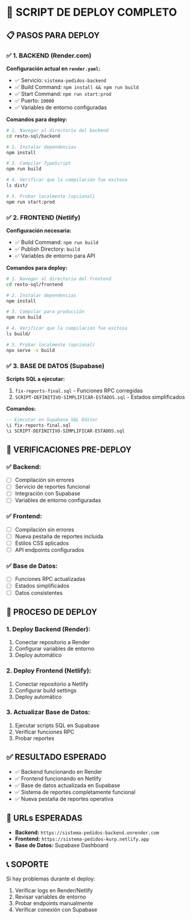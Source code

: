 # 🚀 SCRIPT DE DEPLOY COMPLETO

## 📋 PASOS PARA DEPLOY

### ✅ 1. BACKEND (Render.com)

**Configuración actual en `render.yaml`:**
- ✅ Servicio: `sistema-pedidos-backend`
- ✅ Build Command: `npm install && npm run build`
- ✅ Start Command: `npm run start:prod`
- ✅ Puerto: `10000`
- ✅ Variables de entorno configuradas

**Comandos para deploy:**
```bash
# 1. Navegar al directorio del backend
cd resto-sql/backend

# 2. Instalar dependencias
npm install

# 3. Compilar TypeScript
npm run build

# 4. Verificar que la compilación fue exitosa
ls dist/

# 5. Probar localmente (opcional)
npm run start:prod
```

### ✅ 2. FRONTEND (Netlify)

**Configuración necesaria:**
- ✅ Build Command: `npm run build`
- ✅ Publish Directory: `build`
- ✅ Variables de entorno para API

**Comandos para deploy:**
```bash
# 1. Navegar al directorio del frontend
cd resto-sql/frontend

# 2. Instalar dependencias
npm install

# 3. Compilar para producción
npm run build

# 4. Verificar que la compilación fue exitosa
ls build/

# 5. Probar localmente (opcional)
npx serve -s build
```

### ✅ 3. BASE DE DATOS (Supabase)

**Scripts SQL a ejecutar:**
1. `fix-reports-final.sql` - Funciones RPC corregidas
2. `SCRIPT-DEFINITIVO-SIMPLIFICAR-ESTADOS.sql` - Estados simplificados

**Comandos:**
```sql
-- Ejecutar en Supabase SQL Editor
\i fix-reports-final.sql
\i SCRIPT-DEFINITIVO-SIMPLIFICAR-ESTADOS.sql
```

## 🔧 VERIFICACIONES PRE-DEPLOY

### ✅ Backend:
- [ ] Compilación sin errores
- [ ] Servicio de reportes funcional
- [ ] Integración con Supabase
- [ ] Variables de entorno configuradas

### ✅ Frontend:
- [ ] Compilación sin errores
- [ ] Nueva pestaña de reportes incluida
- [ ] Estilos CSS aplicados
- [ ] API endpoints configurados

### ✅ Base de Datos:
- [ ] Funciones RPC actualizadas
- [ ] Estados simplificados
- [ ] Datos consistentes

## 🚀 PROCESO DE DEPLOY

### 1. Deploy Backend (Render):
1. Conectar repositorio a Render
2. Configurar variables de entorno
3. Deploy automático

### 2. Deploy Frontend (Netlify):
1. Conectar repositorio a Netlify
2. Configurar build settings
3. Deploy automático

### 3. Actualizar Base de Datos:
1. Ejecutar scripts SQL en Supabase
2. Verificar funciones RPC
3. Probar reportes

## ✅ RESULTADO ESPERADO

- ✅ Backend funcionando en Render
- ✅ Frontend funcionando en Netlify
- ✅ Base de datos actualizada en Supabase
- ✅ Sistema de reportes completamente funcional
- ✅ Nueva pestaña de reportes operativa

## 🔗 URLs ESPERADAS

- **Backend:** `https://sistema-pedidos-backend.onrender.com`
- **Frontend:** `https://sistema-pedidos-kurp.netlify.app`
- **Base de Datos:** Supabase Dashboard

## 📞 SOPORTE

Si hay problemas durante el deploy:
1. Verificar logs en Render/Netlify
2. Revisar variables de entorno
3. Probar endpoints manualmente
4. Verificar conexión con Supabase
